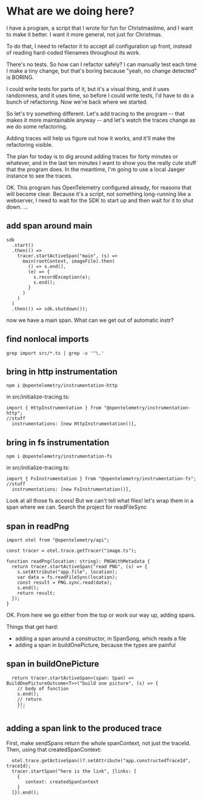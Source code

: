 # What are we doing here?

I have a program, a script that I wrote for fun for Christmastime,
and I want to make it better. I want it more general, not just for Christmas.

To do that, I need to refactor it to accept all configuration up front,
instead of reading hard-coded filenames throughout its work.

There's no tests. So how can I refactor safely?
I can manually test each time I make a tiny change, but that's boring
because "yeah, no change detected" is BORING.

I could write tests for parts of it, but it's a visual thing, and it
uses randomness, and it uses time, so before I could write tests,
I'd have to do a bunch of refactoring.
Now we're back where we started.

So let's try something different. Let's add tracing to the program
-- that makes it more maintainable anyway --
and let's watch the traces change as we do some refactoring.

Adding traces will help us figure out how it works, and it'll make the refactoring visible.

The plan for today is to dig around adding traces for forty minutes or whatever,
and in the last ten minutes I want to show you the really cute stuff that the program does.
In the meantime, I'm going to use a local Jaeger instance to see the traces.

OK. This program has OpenTelemetry configured already, for reasons that will become clear.
Because it's a script, not something long-running like a webserver, I need to wait for the SDK to start up
and then wait for it to shut down. ...

## add span around main

```
sdk
  .start()
  .then(() =>
    tracer.startActiveSpan("main", (s) =>
      main(rootContext, imageFile).then(
        () => s.end(),
        (e) => {
          s.recordException(e);
          s.end();
        }
      )
    )
  )
  .then(() => sdk.shutdown());
```

now we have a main span. What can we get out of automatic instr?

## find nonlocal imports

```
grep import src/*.ts | grep -v '"\.'
```

## bring in http instrumentation

```
npm i @opentelemetry/instrumentation-http
```

in src/initialize-tracing.ts:

```
import { HttpInstrumentation } from "@opentelemetry/instrumentation-http";
//stuff
  instrumentations: [new HttpInstrumentation()],
```

## bring in fs instrumentation

```
npm i @opentelemetry/instrumentation-fs
```

in src/initialize-tracing.ts:

```
import { FsInstrumentation } from "@opentelemetry/instrumentation-fs";
//stuff
  instrumentations: [new FsInstrumentation()],
```

Look at all those fs access! But we can't tell what files! let's wrap them in a span where we can.
Search the project for readFileSync

## span in readPng

```
import otel from "@opentelemetry/api";

const tracer = otel.trace.getTracer("image.ts");

function readPng(location: string): PNGWithMetadata {
  return tracer.startActiveSpan("read PNG", (s) => {
    s.setAttribute("app.file", location);
    var data = fs.readFileSync(location);
    const result = PNG.sync.read(data);
    s.end();
    return result;
  });
}
```

OK. From here we go either from the top or work our way up, adding spans.

Things that get hard:

- adding a span around a constructor, in SpanSong, which reads a file
- adding a span in buildOnePicture, because the types are painful

## span in buildOnePicture

````
  return tracer.startActiveSpan<(span: Span) => BuildOnePictureOutcome<T>>("build one picture", (s) => {
    // body of function
    s.end();
    // return
    });
    ```
````

## adding a span link to the produced trace

First, make sendSpans return the whole spanContext, not just the traceId.
Then, using that createdSpanContext:

```
  otel.trace.getActiveSpan()?.setAttribute("app.constructedTraceId", traceId);
  tracer.startSpan("here is the link", {links: [
    {
       context: createdSpanContext
    }
  ]}).end();
```
